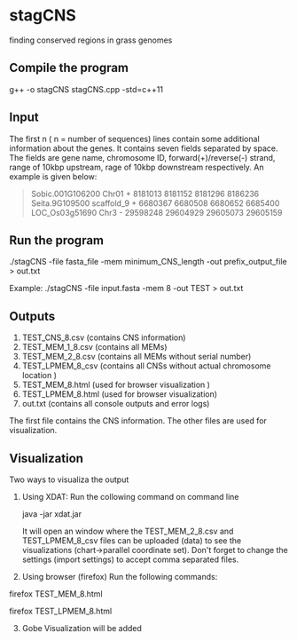 # stagCNS
finding conserved regions in grass genomes

Compile the program
-------------------

g++ -o stagCNS stagCNS.cpp -std=c++11

Input
-----
The first n ( n = number of sequences) lines contain some additional information about the genes. It contains seven fields separated by space. The fields are gene name, chromosome ID, forward(+)/reverse(-) strand, range of 10kbp upstream, rage of 10kbp downstream respectively. An example is given below:
> Sobic.001G106200 Chr01 + 8181013 8181152 8181296 8186236
> Seita.9G109500 scaffold_9 + 6680367 6680508 6680652 6685400
> LOC_Os03g51690 Chr3 - 29598248 29604929 29605073 29605159

Run the program
---------------

./stagCNS -file fasta_file -mem minimum_CNS_length  -out prefix_output_file   >  out.txt

Example: ./stagCNS -file  input.fasta  -mem 8   -out TEST  > out.txt

Outputs
-------
1. TEST_CNS_8.csv (contains CNS information)
2. TEST_MEM_1_8.csv (contains all MEMs)
3. TEST_MEM_2_8.csv (contains all MEMs without serial number)
4. TEST_LPMEM_8_csv (contains all CNSs without actual chromosome location ) 
5. TEST_MEM_8.html  (used for browser visualization )
6. TEST_LPMEM_8.html (used for browser visualization)
7. out.txt (contains all console outputs and error logs)

The first file contains the CNS information. The other files are used for visualization.

Visualization
-------------
Two ways to visualiza the output

1. Using XDAT: 
   Run the collowing command on command line

   java -jar xdat.jar
   
   It will open an window where the TEST_MEM_2_8.csv and TEST_LPMEM_8_csv  files can be uploaded (data) to see the visualizations
   (chart->parallel coordinate set). 
   Don't forget to change the settings (import settings) to accept comma separated files.

2. Using browser (firefox)
 Run the following commands:

 firefox TEST_MEM_8.html
 
 firefox TEST_LPMEM_8.html

3. Gobe Visualization will be added
